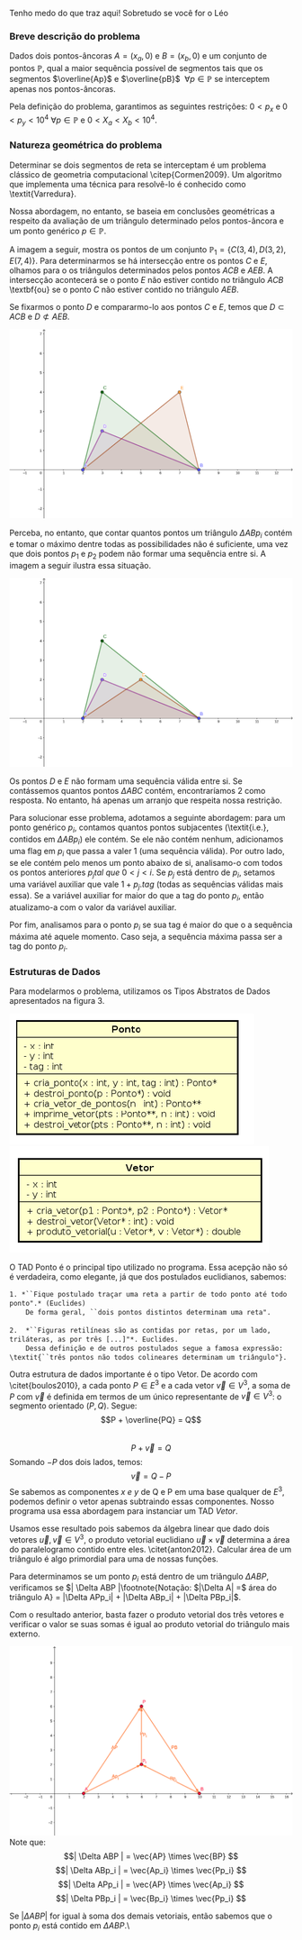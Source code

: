 Tenho medo do que traz aqui! Sobretudo se você for o Léo

### Breve descrição do problema
Dados dois pontos-âncoras $A = (x_a, 0)$ e $B = (x_b, 0)$ e um conjunto de pontos $\mathbb{P}$, qual a maior sequência possível de segmentos tais que os segmentos $\overline{Ap}$ e $\overline{pB}$ $\ \forall p \in \mathbb{P}$ se interceptem apenas nos pontos-âncoras.

Pela definição do problema, garantimos as seguintes restrições: $0 < p_x$ e $0 <  p_y < 10^4 \ \forall p \in \mathbb{P}$ e $0 < X_a < X_b < 10^4$.

### Natureza geométrica do problema

Determinar se dois segmentos de reta se interceptam é um problema clássico de geometria computacional \citep{Cormen2009}. Um algoritmo que implementa uma técnica para resolvê-lo é conhecido como \textit{Varredura}.  

Nossa abordagem, no entanto, se baseia em conclusões geométricas a respeito da avaliação de um triângulo determinado pelos pontos-âncora e um ponto genérico $p \in \mathbb{P}$. 

A imagem a seguir, mostra os pontos de um conjunto $\mathbb{P}_1 = \{C(3,4), D(3,2), E(7,4)\}$. Para determinarmos se há intersecção entre os pontos $C$ e $E$, olhamos para o os triângulos determinados pelos pontos $ACB$ e $AEB$. A intersecção acontecerá se o ponto $E$ não estiver contido no triângulo $ACB$ \textbf{ou} se o ponto $C$ não estiver contido no triângulo $AEB$.

Se fixarmos o ponto $D$ e compararmo-lo aos pontos $C$ e $E$, temos que $D \subset ACB$ e $D \not\subset AEB$.

![Conjuntos de pontos P1](arquivosAnalise/intro_pontos.png)

Perceba, no entanto, que contar quantos pontos um triângulo $\Delta ABp_i$ contém e tomar o máximo dentre todas as possibilidades não é suficiente, uma vez que dois pontos $p_1$ e $p_2$ podem não formar uma sequência entre si. A imagem a seguir ilustra essa situação. 

![Conjunto de pontos que não satisfazem a proposta de abordagem](arquivosAnalise/pontos_que_restrigem.png)

Os pontos $D$ e $E$ não formam uma sequência válida entre si. Se contássemos quantos pontos $\Delta ABC$ contém, encontraríamos 2 como resposta. No entanto, há apenas um arranjo que respeita nossa restrição.  

Para solucionar esse problema, adotamos a seguinte abordagem: para um ponto genérico $p_i$, contamos quantos pontos subjacentes (\textit{i.e.}, contidos em $\Delta ABp_i$) ele contém. Se ele não contém nenhum, adicionamos uma flag em $p_i$ que passa a valer 1 (uma sequência válida). Por outro lado, se ele contém pelo menos um ponto abaixo de si, analisamo-o com todos os pontos anteriores $p_j tal \ que \ 0 < j < i$. Se $p_j$ está dentro de $p_i$, setamos uma variável auxiliar que vale $1 + p_j.tag$ (todas as sequências válidas mais essa). Se a variável auxiliar for maior do que a tag do ponto $p_i$, então atualizamo-a com o valor da variável auxiliar. 

Por fim, analisamos para o ponto $p_i$ se sua tag é maior do que o a sequência máxima até aquele momento. Caso seja, a sequência máxima passa ser a tag do ponto $p_i$. 


### Estruturas de Dados
Para modelarmos o problema, utilizamos os Tipos Abstratos de Dados apresentados na figura 3.

![TAD Ponto](arquivosAnalise/ponto.png)
![TAD Vetor](arquivosAnalise/vetor.png)

O TAD Ponto é o principal tipo utilizado no programa. Essa acepção não só é verdadeira, como elegante, já que dos postulados euclidianos, sabemos: 

	1. *``Fique postulado traçar uma reta a partir de todo ponto até todo ponto".* (Euclides) 
 		De forma geral, ``dois pontos distintos determinam uma reta". 
	
	2.  *``Figuras retilíneas são as contidas por retas, por um lado, triláteras, as por três [...]"*. Euclides. 
  		Dessa definição e de outros postulados segue a famosa expressão: \textit{``três pontos não todos colineares determinam um triângulo"}.


Outra estrutura de dados importante é o tipo Vetor. De acordo com \citet{boulos2010}, a cada ponto $P \in E^3$ e a cada vetor $\vec{v} \in V^3$, a soma de $P$ com $\vec{v}$ é definida em termos de um único representante de $\vec{v} \in V^3$: o segmento orientado $(P, Q)$. Segue: 
	$$P + \overline{PQ} = Q$$	
	$$P + \vec{v} = Q$$
Somando $-P$ dos dois lados, temos: 
	$$\vec{v} = Q - P$$
Se sabemos as componentes *x e y* de Q e P em uma base qualquer de $E^3$, podemos definir o vetor apenas subtraindo essas componentes. Nosso programa usa essa abordagem para instanciar um TAD $Vetor$.

Usamos esse resultado pois sabemos da álgebra linear que dado dois vetores $\vec{u}, \vec{v} \in V^3$, o produto vetorial euclidiano $\vec{u} \times \vec{v}$ determina a área do paralelogramo contido entre eles. \citet{anton2012}. Calcular área de um triângulo é algo primordial para uma de nossas funções.

Para determinamos se um ponto $p_i$ está dentro de um triângulo $\Delta ABP$, verificamos se $| \Delta ABP |\footnote{Notação: $|\Delta A| =$ área do triângulo A} = |\Delta APp_i| + |\Delta ABp_i| + |\Delta PBp_i|$.

Com o resultado anterior, basta fazer o produto vetorial dos três vetores e verificar o valor se suas somas é igual ao produto vetorial do triângulo mais externo. 

![Produtos vetoriais](arquivosAnalise/prod_vetorial.png)
Note que: 
$$| \Delta ABP | = \vec{AP} \times \vec{BP} $$
$$| \Delta ABp_i | = \vec{Ap_i} \times \vec{Pp_i} $$
$$| \Delta APp_i | = \vec{AP} \times \vec{Ap_i} $$
$$| \Delta PBp_i | = \vec{Bp_i} \times \vec{Pp_i} $$

Se $| \Delta ABP |$ for igual à soma dos demais vetoriais, então sabemos que o ponto $p_i$ está contido em $\Delta ABP$.\\





